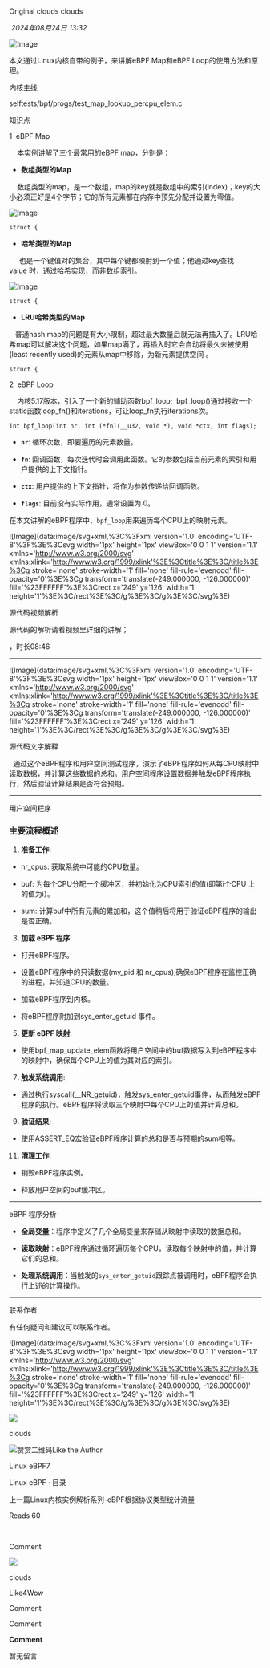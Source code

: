 # 

Original clouds clouds

 _2024年08月24日 13:32_

![Image](https://mmbiz.qpic.cn/mmbiz_jpg/Bh66jm0ozvYuBmCrWlIeq84BlZZSVSPaYhP0OQqsAaKO3jJkgRCAdRdJJUfN1rq11djyZfcDUcUz5fOZUsqIfw/640?wx_fmt=jpeg&from=appmsg&tp=wxpic&wxfrom=5&wx_lazy=1&wx_co=1)

本文通过Linux内核自带的例子，来讲解eBPF Map和eBPF Loop的使用方法和原理。

内核主线

selftests/bpf/progs/test_map_lookup_percpu_elem.c

知识点

1  eBPF Map

    本实例讲解了三个最常用的eBPF map，分别是：

- **数组类型的Map**  
    

    数组类型的map，是一个数组，map的key就是数组中的索引(index)；key的大小必须正好是4个字节；它的所有元素都在内存中预先分配并设置为零值。 

![Image](https://mmbiz.qpic.cn/mmbiz_png/Bh66jm0ozvYQibbY6ZPp4rEd7I6SdZyxTvliatGpocszo69g1VarPQOI4zR6xibNzicgBGycNhsMYHfa7hZgycF6eA/640?wx_fmt=png&from=appmsg&tp=wxpic&wxfrom=5&wx_lazy=1&wx_co=1)

```
struct {
```

- **哈希类型的Map**
    

     也是一个键值对的集合，其中每个键都映射到一个值；他通过key查找value 时，通过哈希实现，而非数组索引。

![Image](https://mmbiz.qpic.cn/mmbiz_png/Bh66jm0ozvYQibbY6ZPp4rEd7I6SdZyxTxcMCTjKshuT2O07u7Xlfn5vvG8vEfQCYibGmjBDTMA3hC5BSic1qyMrA/640?wx_fmt=png&from=appmsg&tp=wxpic&wxfrom=5&wx_lazy=1&wx_co=1)

```
struct {
```

- **LRU哈希类型的Map**
    

   普通hash map的问题是有大小限制，超过最大数量后就无法再插入了。LRU哈希map可以解决这个问题，如果map满了，再插入时它会自动将最久未被使用(least recently used)的元素从map中移除，为新元素提供空间 。

```
struct {
```

2  eBPF Loop

    内核5.17版本，引入了一个新的辅助函数bpf_loop;  bpf_loop()通过接收一个static函数loop_fn()和iterations，可让loop_fn执行iterations次。

```
int bpf_loop(int nr, int (*fn)(__u32, void *), void *ctx, int flags);
```

- **`nr`**: 循环次数，即要遍历的元素数量。
    
- **`fn`**: 回调函数，每次迭代时会调用此函数。它的参数包括当前元素的索引和用户提供的上下文指针。
    
- **`ctx`**: 用户提供的上下文指针，将作为参数传递给回调函数。
    
- **`flags`**: 目前没有实际作用，通常设置为 0。
    
      
    

在本文讲解的eBPF程序中，`bpf_loop`用来遍历每个CPU上的映射元素。

![Image](data:image/svg+xml,%3C%3Fxml version='1.0' encoding='UTF-8'%3F%3E%3Csvg width='1px' height='1px' viewBox='0 0 1 1' version='1.1' xmlns='http://www.w3.org/2000/svg' xmlns:xlink='http://www.w3.org/1999/xlink'%3E%3Ctitle%3E%3C/title%3E%3Cg stroke='none' stroke-width='1' fill='none' fill-rule='evenodd' fill-opacity='0'%3E%3Cg transform='translate(-249.000000, -126.000000)' fill='%23FFFFFF'%3E%3Crect x='249' y='126' width='1' height='1'%3E%3C/rect%3E%3C/g%3E%3C/g%3E%3C/svg%3E)

源代码视频解析

源代码的解析请看视频里详细的讲解；

，时长08:46

---

![Image](data:image/svg+xml,%3C%3Fxml version='1.0' encoding='UTF-8'%3F%3E%3Csvg width='1px' height='1px' viewBox='0 0 1 1' version='1.1' xmlns='http://www.w3.org/2000/svg' xmlns:xlink='http://www.w3.org/1999/xlink'%3E%3Ctitle%3E%3C/title%3E%3Cg stroke='none' stroke-width='1' fill='none' fill-rule='evenodd' fill-opacity='0'%3E%3Cg transform='translate(-249.000000, -126.000000)' fill='%23FFFFFF'%3E%3Crect x='249' y='126' width='1' height='1'%3E%3C/rect%3E%3C/g%3E%3C/g%3E%3C/svg%3E)

源代码文字解释

  通过这个eBPF程序和用户空间测试程序，演示了eBPF程序如何从每CPU映射中读取数据，并计算这些数据的总和。用户空间程序设置数据并触发eBPF程序执行，然后验证计算结果是否符合预期。

---

用户空间程序

### 主要流程概述

1. **准备工作**:
    

- nr_cpus: 获取系统中可能的CPU数量。
    
- buf: 为每个CPU分配一个缓冲区，并初始化为CPU索引的值(即第i个CPU 上的值为i）。
    
- sum: 计算buf中所有元素的累加和，这个值稍后将用于验证eBPF程序的输出是否正确。
    

3. **加载 eBPF 程序**:
    

- 打开eBPF程序。
    
- 设置eBPF程序中的只读数据(my_pid 和 nr_cpus),确保eBPF程序在监控正确的进程，并知道CPU的数量。
    
- 加载eBPF程序到内核。
    
- 将eBPF程序附加到sys_enter_getuid 事件。
    

5. **更新 eBPF 映射**:
    

- 使用bpf_map_update_elem函数将用户空间中的buf数据写入到eBPF程序中的映射中，确保每个CPU上的值为其对应的索引。
    

7. **触发系统调用**:
    

- 通过执行syscall(__NR_getuid)，触发sys_enter_getuid事件，从而触发eBPF程序的执行。eBPF程序将读取三个映射中每个CPU上的值并计算总和。
    

9. **验证结果**:
    

- 使用ASSERT_EQ宏验证eBPF程序计算的总和是否与预期的sum相等。
    

11. **清理工作**:
    

- 销毁eBPF程序实例。
    
- 释放用户空间的buf缓冲区。
    

---

eBPF 程序分析

- **全局变量**：程序中定义了几个全局变量来存储从映射中读取的数据总和。
    
- **读取映射**：eBPF程序通过循环遍历每个CPU，读取每个映射中的值，并计算它们的总和。
    
- **处理系统调用**：当触发的`sys_enter_getuid`跟踪点被调用时，eBPF程序会执行上述的计算操作。
    

  

---

联系作者

有任何疑问和建议可以联系作者。  

![Image](data:image/svg+xml,%3C%3Fxml version='1.0' encoding='UTF-8'%3F%3E%3Csvg width='1px' height='1px' viewBox='0 0 1 1' version='1.1' xmlns='http://www.w3.org/2000/svg' xmlns:xlink='http://www.w3.org/1999/xlink'%3E%3Ctitle%3E%3C/title%3E%3Cg stroke='none' stroke-width='1' fill='none' fill-rule='evenodd' fill-opacity='0'%3E%3Cg transform='translate(-249.000000, -126.000000)' fill='%23FFFFFF'%3E%3Crect x='249' y='126' width='1' height='1'%3E%3C/rect%3E%3C/g%3E%3C/g%3E%3C/svg%3E)

  

![](https://mmbiz.qlogo.cn/sz_mmbiz_jpg/0xZAYAjdlib60gRb2a6ib8V0tm5R9f19zaicsEsZ7XbCqnpbHICSrcvMpRd48NTibMWdQfu89LgUiaG5HHuPyD7ZR7w/0?wx_fmt=jpeg)

clouds

![赞赏二维码](https://mp.weixin.qq.com/s?__biz=MzA3MDEwOTM2MA==&mid=2651575784&idx=1&sn=601b24297750318aab4da6a9fbea4195&chksm=8473875a6981bc8eb617647c2db55aa21b775923da8e5f95561a12495ca505dfbc886c83be85&mpshare=1&scene=24&srcid=0824thhNFzi95jg4lCRPiBz6&sharer_shareinfo=334eda780b344bb0228625ffb23599fa&sharer_shareinfo_first=334eda780b344bb0228625ffb23599fa&key=daf9bdc5abc4e8d00bb9b6ca6540a506725cc49f1e1a34275f22d9ad628d5545e02f20f2c39507d2ea572b14fc69bc1ae45e754e54527f50826f3362f832c47b880e7f35070f8dd649b702d61215289b02424db940c2ac6b7de455544a150a4b09d2c63b79bf51d8b1b6be829985dc756dfb34f8342a5558fb8c41156db1abf3&ascene=14&uin=MTEwNTU1MjgwMw%3D%3D&devicetype=iMac+MacBookAir10%2C1+OSX+OSX+14.6.1+build(23G93)&version=13080710&nettype=WIFI&lang=en&session_us=gh_77cd08fc67f0&countrycode=CN&fontScale=100&exportkey=n_ChQIAhIQAeeCIRLUvWk%2BdUeelZnQMhKUAgIE97dBBAEAAAAAAErWOiBukwoAAAAOpnltbLcz9gKNyK89dVj0tkxMnbuaPxC1goDfgt6XBXUC2Oljh6lrJaEWk%2Fr9T2M2FAN%2BydRMKJKgQiYAYDC%2Fi%2FEuH6%2Bg7VAwyfnhkplwmnNJ%2BaMFsMgMMWok8h5wA2B9iiy2Ozcaio018pZ7hrdgtGXZg4WYjc3BJP3Gd6BI2ijnpJ5vmCYw48pJwXpoRwQpEumDOf5kCjdSmJxlAbJhZ3zxGtNCokt%2F36AlhTJCmswJAAJ%2BH7qa%2FVhx65AWtxFmkdhcYl6hFQI1dfn%2B7LscGNtnLf%2FBQfNXI%2FXqf2t5bvqIlTyvpCQHUlj6vyW6xxCefZxuf4mUfObI9qXJWA%3D%3D&acctmode=0&pass_ticket=Trihsns4r5Uq%2BdN9oxrRSZNiK8jM5LT8AJOUpMCbCNUyhbrOA5Y5vyu%2B8O5ZBdzh&wx_header=0)Like the Author

Linux eBPF7

Linux eBPF · 目录

上一篇Linux内核实例解析系列-eBPF根据协议类型统计流量

Reads 60

​

Comment

[](javacript:;)

![](http://mmbiz.qpic.cn/mmbiz_png/Bh66jm0ozvabWTwwn3N6dPgFhdtF8mx2PIV2BOjSIRXOib9SOXJ0RaibcDSFibCbEWEqZgQc33Tep8TLrlh46PbWQ/300?wx_fmt=png&wxfrom=18)

clouds

Like4Wow

Comment

Comment

**Comment**

暂无留言